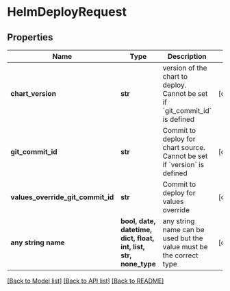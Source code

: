 # HelmDeployRequest


## Properties
Name | Type | Description | Notes
------------ | ------------- | ------------- | -------------
**chart_version** | **str** | version of the chart to deploy. Cannot be set if &#x60;git_commit_id&#x60; is defined  | [optional] 
**git_commit_id** | **str** | Commit to deploy for chart source. Cannot be set if &#x60;version&#x60; is defined  | [optional] 
**values_override_git_commit_id** | **str** | Commit to deploy for values override  | [optional] 
**any string name** | **bool, date, datetime, dict, float, int, list, str, none_type** | any string name can be used but the value must be the correct type | [optional]

[[Back to Model list]](../README.md#documentation-for-models) [[Back to API list]](../README.md#documentation-for-api-endpoints) [[Back to README]](../README.md)


